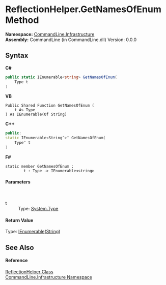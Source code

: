 # ReflectionHelper.GetNamesOfEnum Method 
 

**Namespace:**&nbsp;<a href="N_CommandLine_Infrastructure">CommandLine.Infrastructure</a><br />**Assembly:**&nbsp;CommandLine (in CommandLine.dll) Version: 0.0.0

## Syntax

**C#**<br />
``` C#
public static IEnumerable<string> GetNamesOfEnum(
	Type t
)
```

**VB**<br />
``` VB
Public Shared Function GetNamesOfEnum ( 
	t As Type
) As IEnumerable(Of String)
```

**C++**<br />
``` C++
public:
static IEnumerable<String^>^ GetNamesOfEnum(
	Type^ t
)
```

**F#**<br />
``` F#
static member GetNamesOfEnum : 
        t : Type -> IEnumerable<string> 

```


#### Parameters
&nbsp;<dl><dt>t</dt><dd>Type: <a href="https://docs.microsoft.com/dotnet/api/system.type" target="_blank">System.Type</a><br /></dd></dl>

#### Return Value
Type: <a href="https://docs.microsoft.com/dotnet/api/system.collections.generic.ienumerable-1" target="_blank">IEnumerable</a>(<a href="https://docs.microsoft.com/dotnet/api/system.string" target="_blank">String</a>)

## See Also


#### Reference
<a href="T_CommandLine_Infrastructure_ReflectionHelper">ReflectionHelper Class</a><br /><a href="N_CommandLine_Infrastructure">CommandLine.Infrastructure Namespace</a><br />